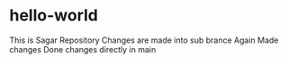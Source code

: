 # hello-world
This is Sagar Repository
Changes are made into sub brance
Again Made changes
Done changes directly in main

